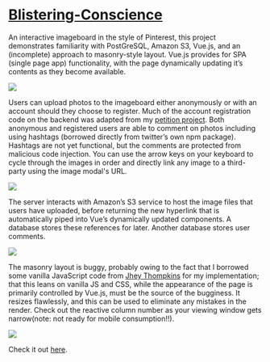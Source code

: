 # <a href="https://blistering-conscience.herokuapp.com/">Blistering-Conscience</a>

An interactive imageboard in the style of Pinterest, this project demonstrates familiarity with PostGreSQL, Amazon S3, Vue.js, and an (incomplete) approach to masonry-style layout. Vue.js provides for SPA (single page app) functionality, with the page dynamically updating it’s contents as they become available. 

<img src="https://s3.amazonaws.com/fluxlymoppings/pics/Screen+Shot+2018-02-27+at+12.08.32.png">

Users can upload photos to the imageboard either anonymously or with an account should they choose to register. Much of the account registration code on the backend was adapted from my <a href=“https://github.com/mullinb/Petition-To-Improve-The-Discourse”>petition project</a>. Both anonymous and registered users are able to comment on photos including using hashtags (borrowed directly from twitter’s own npm package). Hashtags are not yet functional, but the comments are protected from malicious code injection. You can use the arrow keys on your keyboard to cycle through the images in order and directly link any image to a third-party using the image modal's URL.

<img src="https://s3.amazonaws.com/fluxlymoppings/pics/Screen+Shot+2018-02-27+at+12.08.17.png">

The server interacts with Amazon’s S3 service to host the image files that users have uploaded, before returning the new hyperlink that is automatically piped into Vue’s dynamically updated components. A database stores these references for later. Another database stores user comments.

<img src="https://s3.amazonaws.com/fluxlymoppings/pics/Screen+Shot+2018-02-27+at+12.09.18.png">

The masonry layout is buggy, probably owing to the fact that I borrowed some vanilla JavaScript code from <a href=“https://medium.com/@_jh3y/how-to-the-masonry-layout-56f0fe0b19df”>Jhey Thompkins</a> for my implementation; that this leans on vanilla JS and CSS, while the appearance of the page is primarily controlled by Vue.js, must be the source of the bugginess. It resizes flawlessly, and this can be used to eliminate any mistakes in the render. Check out the reactive column number as your viewing window gets narrow(note: not ready for mobile consumption!!).

<img src="https://s3.amazonaws.com/fluxlymoppings/pics/Screen+Shot+2018-02-27+at+12.09.48.png">

Check it out <a href="https://blistering-conscience.herokuapp.com/">here</a>.
